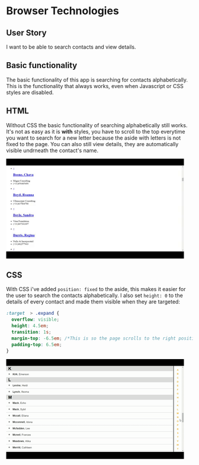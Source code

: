 # Browser Technologies

## User Story
I want to be able to search contacts and view details.

## Basic functionality
The basic functionality of this app is searching for contacts alphabetically. This is the functionality that always works, even when Javascript or CSS styles are disabled.

## HTML
Without CSS the basic functionality of searching alphabetically still works. It's not as easy as it is **with** styles, you have to scroll to the top everytime you want to search for a new letter because the aside with letters is not fixed to the page. You can also still view details, they are automatically visible undrneath the contact's name.

![html](/img/html.gif)

## CSS 
With CSS i've added `position: fixed` to the aside, this makes it easier for the user to search the contacts alphabetically. I also set `height: 0` to the details of every contact and made them visible when they are targeted:
```css
:target  > .expand {
  overflow: visible;
  height: 4.5em;
  transition: 1s;
  margin-top: -6.5em; /*This is so the page scrolls to the right position and the contact name is still visible*/
  padding-top: 6.5em;
}
```

![css anchors](/img/css.gif)
